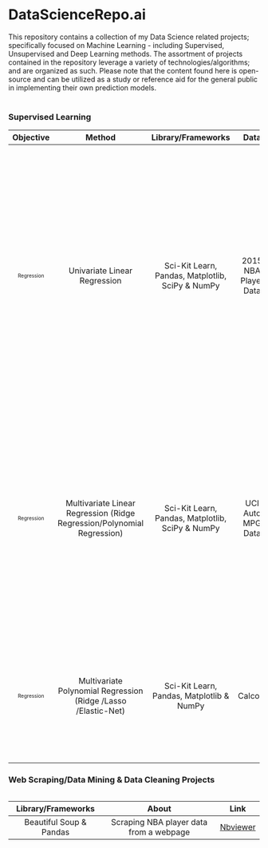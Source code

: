 # DataScienceRepo.ai 
This repository contains a collection of  my Data Science related projects; specifically focused on Machine Learning - including Supervised, Unsupervised and Deep Learning methods.  The assortment of  projects contained in the repository leverage  a variety of technologies/algorithms; and are organized as such. Please note that the content found here is open-source and can be utilized as a study or reference aid for the general public in implementing their own prediction models.
<br>
<br>
### Supervised Learning
<table>
<thead>
<tr>
<th align="center">Objective</th>
<th align="center">Method</th>
<th align="center">Library/Frameworks</th>
<th align="center">Data</th>
<th align="center">About</th>
<th align="center">Link</th>  
</tr>
<thead>

<tbody>
<tr>

<td align="center"><font size="1">Regression</font></td>
<td align="center">Univariate Linear Regression</td>
<td align="center">Sci-Kit Learn, Pandas, Matplotlib, SciPy & NumPy</td>
<td align="center">2015 NBA Player Data</td>
<td align="center">We explore NBA player data to create a model that predicts their listed playing weight. Ultimately, we find that the data features allow us to construct a simple linear regression model. Watch me analyze the data and a make prediction using Sci-Kit Learn!</td>  
<td align="center"><a href="https://nbviewer.jupyter.org/urls/gist.githubusercontent.com/TivoK/deda2bdfc10472596009625c92682b79/raw/af3a32323a9e7e022645863c349c60c79052aa4e/NBA.ipynb">Nbviewer</a></td>

</tr>
<tr>

<td align="center"><font size="1">Regression</font></td>
<td align="center">Multivariate Linear Regression (Ridge Regression/Polynomial Regression)</td>
<td align="center">Sci-Kit Learn, Pandas, Matplotlib, SciPy & NumPy</td>
<td align="center">UCI Auto MPG Data</td>
<td align="center">A comparative analysis of a Linear Ridge Regression model and a Polynomial Regression model. We compare both models using the same data set to see which model is better at predicting the MPG for a given vehicle.</td>  
<td align="center"><a href="https://nbviewer.jupyter.org/gist/TivoK/4c88b397f8bc31f42756b00256c5a2d4">Nbviewer</a></td>


</tr>

<tr>

<td align="center"><font size="1">Regression</font></td>
<td align="center">Multivariate Polynomial Regression (Ridge /Lasso /Elastic-Net)</td>
<td align="center">Sci-Kit Learn, Pandas, Matplotlib & NumPy</td>
<td align="center">CalcoFi</td>
<td align="center">A comparison between Polynomial Models where we evaluate models using Ridge, Lasso and Elastic-Net Regression techniques. </td>  
<td align="center"><a href="https://nbviewer.jupyter.org/gist/TivoK/7a62e07756a10e37e57e81bc89c8ed50">Nbviewer</a></td>


</tr>



</tbody>
  
<table>
  
### Web Scraping/Data Mining & Data Cleaning Projects
<table>
<thead>
<tr>
<th align="center">Library/Frameworks</th>
<th align="center">About</th>
<th align="center">Link</th>  
</tr>
<thead>

<tbody>
<tr>


<td align="center">Beautiful Soup & Pandas</td>
<td align="center">Scraping NBA player data from a webpage</td>  
<td align="center"><a href="https://nbviewer.jupyter.org/gist/TivoK/780bc9056d4792002c838a4d6683d296">Nbviewer</a></td>

</tr>


</tbody>
  
<table>

